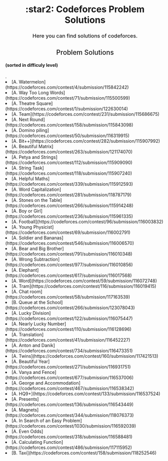 <h1 align="center"> :star2: Codeforces Problem Solutions </h1>
<h3 align="center" style="font-weight:500;">Here you can find solutions of codeforces.</h3>


<h2 align="center" style="font-weight:500;">Problem Solutions <h4>(sorted in difficuly level)</h4>.</h2>
<li> [A. Watermelon](https://codeforces.com/contest/4/submission/115842242) </li>
<li> [A. Way Too Long Words](https://codeforces.com/contest/71/submission/115500599) </li>
<li> [A. Theatre Square](https://codeforces.com/contest/1/submission/122630014) </li>
<li> [A. Team](https://codeforces.com/contest/231/submission/115686675) </li>
<li> [A. Next Round](https://codeforces.com/contest/158/submission/115843098) </li>
<li> [A. Domino piling](https://codeforces.com/contest/50/submission/116319915) </li>
<li> [A. Bit++](https://codeforces.com/contest/282/submission/115907992) </li>
<li> [A. Beautiful Matrix](https://codeforces.com/contest/263/submission/121174070) </li>
<li> [A. Petya and Strings](https://codeforces.com/contest/112/submission/115909090) </li>
<li> [A. String Task](https://codeforces.com/contest/118/submission/115907240) </li>
<li> [A. Helpful Maths](https://codeforces.com/contest/339/submission/115912593) </li>
<li> [A. Word Capitalization](https://codeforces.com/contest/281/submission/118787179) </li>
<li> [A. Stones on the Table](https://codeforces.com/contest/266/submission/115914248) </li>
<li> [A. Boy or Girl](https://codeforces.com/contest/236/submission/115961335) </li>
<li> [A. Football](https://codeforces.com/contest/96/submission/116003832) </li>
<li> [A. Young Physicist](https://codeforces.com/contest/69/submission/116002791) </li>
<li> [A. Soldier and Bananas](https://codeforces.com/contest/546/submission/116006570) </li>
<li> [A. Bear and Big Brother](https://codeforces.com/contest/791/submission/116010348) </li>
<li> [A. Wrong Subtraction](https://codeforces.com/contest/977/submission/116010856) </li>
<li> [A. Elephant](https://codeforces.com/contest/617/submission/116017568) </li>
<li> [A. Word](https://codeforces.com/contest/59/submission/116072748) </li>
<li> [A. Tram](https://codeforces.com/contest/116/submission/116019415) </li>
<li> [A. Chat room](https://codeforces.com/contest/58/submission/117163539) </li>
<li> [B. Queue at the School](https://codeforces.com/contest/266/submission/123078043) </li>
<li> [A. Lucky Division](https://codeforces.com/contest/122/submission/116075447) </li>
<li> [A. Nearly Lucky Number](https://codeforces.com/contest/110/submission/116128696) </li>
<li> [A. Translation](https://codeforces.com/contest/41/submission/116452227) </li>
<li> [A. Anton and Danik](https://codeforces.com/contest/734/submission/116473351) </li>
<li> [A. Twins](https://codeforces.com/contest/160/submission/117421513) </li>
<li> [A. Beautiful Year](https://codeforces.com/contest/271/submission/116931751) </li>
<li> [A. Vanya and Fence](https://codeforces.com/contest/677/submission/116537006) </li>
<li> [A. George and Accommodation](https://codeforces.com/contest/467/submission/116538342) </li>
<li> [A. HQ9+](https://codeforces.com/contest/133/submission/116537524) </li>
<li> [A. Presents](https://codeforces.com/contest/136/submission/116543449) </li>
<li> [A. Magnets](https://codeforces.com/contest/344/submission/118076373) </li>
<li> [A. In Search of an Easy Problem](https://codeforces.com/contest/1030/submission/116592039) </li>
<li> [A. Even Odds](https://codeforces.com/contest/318/submission/116588481) </li>
<li> [A. Calculating Function](https://codeforces.com/contest/486/submission/117115952) </li>
<li> [B. Taxi](https://codeforces.com/contest/158/submission/118252546) </li>
